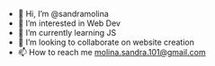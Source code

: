 - 👋 Hi, I’m @sandramolina
- 👀 I’m interested in Web Dev
- 🌱 I’m currently learning JS
- 💞️ I’m looking to collaborate on website creation
- 📫 How to reach me molina.sandra.101@gmail.com 

<!---
sandramolina/sandramolina is a ✨ special ✨ repository because its `README.md` (this file) appears on your GitHub profile.
You can click the Preview link to take a look at your changes.
--->
